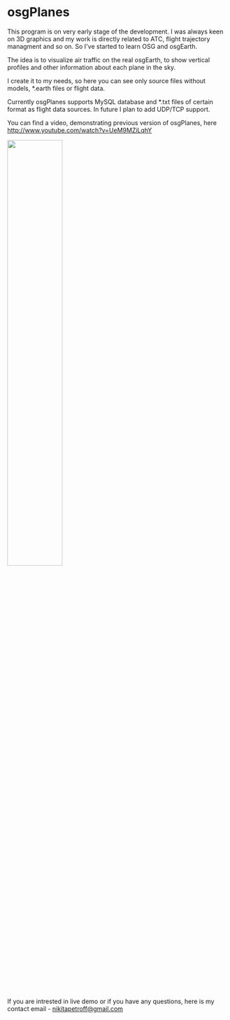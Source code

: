 osgPlanes
=========
This program is on very early stage of the development.
I was always keen on 3D graphics and my work is directly
related to ATC, flight trajectory managment and so on.
So I've started to learn OSG and osgEarth.

The idea is to visualize air traffic on the real osgEarth,
to show vertical profiles and other information about
each plane in the sky.

I create it to my needs, so here you can see only source files
without models, *.earth files or flight data.

Currently osgPlanes supports MySQL database and *.txt files
of certain format as flight data sources.
In future I plan to add UDP/TCP support.

You can find a video, demonstrating previous version of
osgPlanes, here http://www.youtube.com/watch?v=UeM9MZiLqhY

[<img src="https://i.ytimg.com/vi/UeM9MZiLqhY/maxresdefault.jpg" width="50%">](https://www.youtube.com/watch?v=UeM9MZiLqhY "osgPlanes")


If you are intrested in live demo or if you have any questions,
here is my contact email - nikitapetroff@gmail.com
